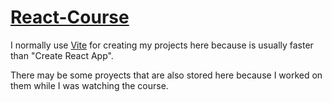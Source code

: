 # [React-Course](https://www.udemy.com/course/react-cero-experto)

I normally use [Vite](https://vitejs.dev/) for creating my projects here because is usually faster than "Create React App".

There may be some proyects that are also stored here because I worked on them while I was watching the course.
